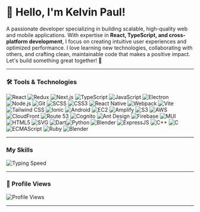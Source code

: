 # 👋 Hello, I'm Kelvin Paul!  

A passionate developer specializing in building scalable, high-quality web and mobile applications. With expertise in **React, TypeScript, and cross-platform development**, I focus on creating intuitive user experiences and optimized performance. I love learning new technologies, collaborating with others, and crafting clean, maintainable code that makes a positive impact. Let's build something great together! 🚀

---

### 🛠️ Tools & Technologies  

![React](https://img.shields.io/badge/React-%2361DAFB.svg?style=for-the-badge&logo=react&logoColor=black) ![Redux](https://img.shields.io/badge/Redux-764ABC?style=for-the-badge&logo=redux&logoColor=white) ![Next.js](https://img.shields.io/badge/Next.js-%23000000.svg?style=for-the-badge&logo=next.js&logoColor=white)  ![TypeScript](https://img.shields.io/badge/TypeScript-%23007ACC.svg?style=for-the-badge&logo=typescript&logoColor=white)   ![JavaScript](https://img.shields.io/badge/JavaScript-%23F7DF1E.svg?style=for-the-badge&logo=javascript&logoColor=black) ![Electron](https://img.shields.io/badge/Electron-%2333A9DC.svg?style=for-the-badge&logo=electron&logoColor=white)  ![Node.js](https://img.shields.io/badge/Node.js-%23339933.svg?style=for-the-badge&logo=node.js&logoColor=white)  ![Git](https://img.shields.io/badge/Git-%23F05033.svg?style=for-the-badge&logo=git&logoColor=white) ![SCSS](https://img.shields.io/badge/SCSS-%23CC6699.svg?style=for-the-badge&logo=sass&logoColor=white)  ![CSS3](https://img.shields.io/badge/CSS3-%231572B6.svg?style=for-the-badge&logo=css3&logoColor=white) ![React Native](https://img.shields.io/badge/React%20Native-%2361DAFB.svg?style=for-the-badge&logo=react&logoColor=black) ![Webpack](https://img.shields.io/badge/webpack-%238DD6F9.svg?style=for-the-badge&logo=webpack&logoColor=white) ![Vite](https://img.shields.io/badge/Vite-%23F24E1E.svg?style=for-the-badge&logo=vite&logoColor=white) ![Tailwind CSS](https://img.shields.io/badge/Tailwind%20CSS-%2338BDF8.svg?style=for-the-badge&logo=tailwindcss&logoColor=white) ![Ionic](https://img.shields.io/badge/Ionic-%2331598C.svg?style=for-the-badge&logo=ionic&logoColor=white)  ![Android](https://img.shields.io/badge/Android-%233DDC84.svg?style=for-the-badge&logo=android&logoColor=white) ![EC2](https://img.shields.io/badge/EC2-%23FF9900.svg?style=for-the-badge&logo=amazon-ec2&logoColor=white)  ![Amplify](https://img.shields.io/badge/Amplify-%23FF9900.svg?style=for-the-badge&logo=aws-amplify&logoColor=white) ![S3](https://img.shields.io/badge/S3-%23FF9900.svg?style=for-the-badge&logo=amazon-s3&logoColor=white) ![AWS](https://img.shields.io/badge/AWS-%23FF9900.svg?style=for-the-badge&logo=amazonaws&logoColor=white) ![CloudFront](https://img.shields.io/badge/CloudFront-%23FF9900.svg?style=for-the-badge&logo=amazon-cloudfront&logoColor=white) ![Route 53](https://img.shields.io/badge/Route%2053-%23FF9900.svg?style=for-the-badge&logo=aws-route53&logoColor=white) ![Cognito](https://img.shields.io/badge/Cognito-%23FF9900.svg?style=for-the-badge&logo=aws-cognito&logoColor=white) ![Ant Design](https://img.shields.io/badge/Ant%20Design-%230F1C2E.svg?style=for-the-badge&logo=antd&logoColor=white) ![Firebase](https://img.shields.io/badge/Firebase-FFCA28?style=for-the-badge&logo=firebase&logoColor=white) ![MUI](https://img.shields.io/badge/MUI-%230081CB.svg?style=for-the-badge&logo=mui&logoColor=white) ![HTML5](https://img.shields.io/badge/HTML5-%23E44D26.svg?style=for-the-badge&logo=html5&logoColor=white) ![SVG](https://img.shields.io/badge/SVG-%23000000.svg?style=for-the-badge&logo=svg&logoColor=white) ![Dart](https://img.shields.io/badge/Dart-%23000000.svg?style=for-the-badge&logo=dart&logoColor=00B2E3)![Python](https://img.shields.io/badge/Python-%23336C8E.svg?style=for-the-badge&logo=python&logoColor=white) ![Blender](https://img.shields.io/badge/Blender-F5792A?style=for-the-badge&logo=blender&logoColor=white)  ![ExpressJS](https://img.shields.io/badge/Express.js-000000?style=for-the-badge&logo=express&logoColor=white)  ![C++](https://img.shields.io/badge/C++-00599C?style=for-the-badge&logo=cplusplus&logoColor=white)  ![C](https://img.shields.io/badge/C-A8B9CC?style=for-the-badge&logo=c&logoColor=white)  ![ECMAScript](https://img.shields.io/badge/ECMAScript-F7DF1E?style=for-the-badge&logo=javascript&logoColor=black)  ![Ruby](https://img.shields.io/badge/Ruby-CC342D?style=for-the-badge&logo=ruby&logoColor=white) ![Blender](https://img.shields.io/badge/Blender-%23F5792A.svg?style=for-the-badge&logo=blender&logoColor=white)

---

### My Skills
![Typing Speed](https://img.shields.io/badge/Typing%20Speed-105--150%20WPM-%2300A859.svg?style=for-the-badge&logo=typing&logoColor=white)

---

### 🌟 Profile Views  
![Profile Views](https://komarev.com/ghpvc/?username=KelvinPaul&color=blue&style=flat-square)

---
